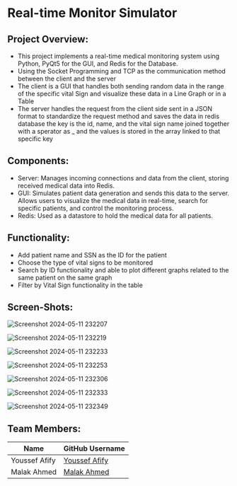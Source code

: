 # Real-time Monitor Simulator

## Project Overview:
- This project implements a real-time medical monitoring system using Python, PyQt5 for the GUI, and Redis for the Database.
- Using the Socket Programming and TCP as the communication method between the client and the server
- The client is a GUI that handles both sending random data in the range of the specific vital Sign and visualize these data in a Line Graph or in a Table
- The server handles the request from the client side sent in a JSON format to standardize the request method and saves the data in redis database the key is the id, name, and the vital sign name joined together with a sperator as _ and the values is stored in the array linked to that specific key

## Components:
- Server: Manages incoming connections and data from the client, storing received medical data into Redis.
- GUI: Simulates patient data generation and sends this data to the server. Allows users to visualize the medical data in real-time, search for specific patients, and control the monitoring process.
- Redis: Used as a datastore to hold the medical data for all patients.


## Functionality:
- Add patient name and SSN as the ID for the patient
- Choose the type of vital signs to be monitored
- Search by ID functionality and able to plot different graphs related to the same patient on the same graph
- Filter by Vital Sign functionality in the table 
  
## Screen-Shots:
![Screenshot 2024-05-11 232207](https://github.com/MalakEltuny/app/assets/115397064/54c2b01d-dfb2-416f-b152-967ff8ca132b)


![Screenshot 2024-05-11 232219](https://github.com/MalakEltuny/app/assets/115397064/647f5501-2097-4c29-ac57-41b033ca5380)


![Screenshot 2024-05-11 232233](https://github.com/MalakEltuny/app/assets/115397064/1faf57f3-3e4c-4102-a4a2-a6035960b1a6)


![Screenshot 2024-05-11 232253](https://github.com/MalakEltuny/app/assets/115397064/df47b8c6-9b8a-4fd1-8559-1d2e4589f60b)


![Screenshot 2024-05-11 232306](https://github.com/MalakEltuny/app/assets/115397064/81e9db96-9f5a-4577-9be1-e31da7f1e46d)


![Screenshot 2024-05-11 232333](https://github.com/MalakEltuny/app/assets/115397064/ee77cded-5d40-4360-bd92-6650cfd86b89)


![Screenshot 2024-05-11 232349](https://github.com/MalakEltuny/app/assets/115397064/f25be40a-5663-4fa3-b86f-931957364bd3)


## Team Members:

| Name           | GitHub Username          |
|----------------|--------------------------|
| Youssef Afify       | [Youssef Afify](https://github.com/yusufafify)       |
| Malak Ahmed     | [Malak Ahmed](https://github.com/MalakEltuny)     |

